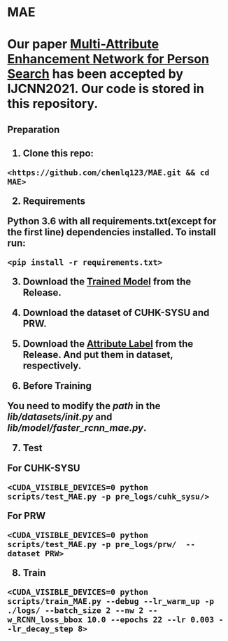 <h1>MAE<h1>

Our paper [Multi-Attribute Enhancement Network for Person Search](https://arxiv.org/ftp/arxiv/papers/2102/2102.07968.pdf) has been accepted by IJCNN2021. Our code is stored in this repository.

<h2>Preparation<h2>
  
  
  1. Clone this repo:
  
  `<https://github.com/chenlq123/MAE.git && cd MAE>`
  
  
  2. Requirements
  
  Python 3.6 with all requirements.txt(except for the first line) dependencies installed. To install run:
  
  `<pip install -r requirements.txt>`
  
  
  
  3. Download the [Trained Model](https://github.com/chenlq123/MAE/releases/download/v1.0/pre_train.zip) from the Release.
  
  
  
  4. Download the dataset of CUHK-SYSU and PRW.
  
  
  
  5. Download the [Attribute Label](https://github.com/chenlq123/MAE/releases/download/a1.0/Attribute.Label.zip) from the Release. And put them in dataset, respectively.
  
  
  6. Before Training
  
  You need to modify the *path* in the *lib/datasets/__init__.py* and *lib/model/faster_rcnn_mae.py*.
  
  
  
  7. Test
  
  
  For CUHK-SYSU
  
  `<CUDA_VISIBLE_DEVICES=0 python scripts/test_MAE.py -p pre_logs/cuhk_sysu/>`
  
  
  For PRW
  
  `<CUDA_VISIBLE_DEVICES=0 python scripts/test_MAE.py -p pre_logs/prw/  --dataset PRW>`
  
  
  8. Train
  
  `<CUDA_VISIBLE_DEVICES=0 python scripts/train_MAE.py --debug --lr_warm_up -p ./logs/ --batch_size 2 --nw 2 --w_RCNN_loss_bbox 10.0 --epochs 22 --lr 0.003 --lr_decay_step 8>`
  
  
  
